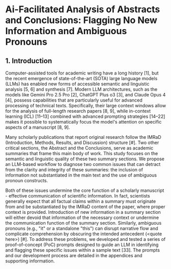 # **Ai-Facilitated Analysis of Abstracts and Conclusions: Flagging No New Information and Ambiguous Pronouns**

## 1. **Introduction**

Computer-assisted tools for academic writing have a long history [1], but the recent emergence of state-of-the-art (SOTA) large language models (LLMs) has enabled new forms of accessible semantic and linguistic analysis [5, 6] and synthesis [7]. Modern LLM architectures, such as the models like Gemini Pro 2.5 Pro [2], ChatGPT Plus o3 [3], and Claude Opus 4 [4], possess capabilities that are particularly useful for advanced processing of technical texts. Specifically, their large context windows allow for the analysis of full-length research papers [8, 9], while in-context learning (ICL) [11–13] combined with advanced prompting strategies [14–22] makes it possible to systematically focus the model's attention on specific aspects of a manuscript [8, 9].

Many scholarly publications that report original research follow the IMRaD (Introduction, Methods, Results, and Discussion) structure [#]. Two other critical sections, the Abstract and the Conclusions, serve as academic summaries that frame this main body of work. This study focuses on the semantic and linguistic quality of these two summary sections. We propose an LLM-based workflow to diagnose two common issues that can detract from the clarity and integrity of these summaries: the inclusion of information not substantiated in the main text and the use of ambiguous pronoun constructs.

Both of these issues undermine the core function of a scholarly manuscript - effective communication of scientific information. In fact, scientists generally expect that all factual claims within a summary must originate from and be substantiated by the IMRaD content of the paper, where proper context is provided. Introduction of new information in a summary section will either devoid that information of the necessary context or undermine the communication function of the summary section. Similarly, ambiguous pronouns (e.g., "it" or a standalone "this") can disrupt narrative flow and complicate comprehension by obscuring the intended antecedent (\<quote here\>) [#]. To address these problems, we developed and tested a series of proof-of-concept (PoC) prompts designed to guide an LLM in identifying and flagging these specific issues within a sample text [33]. The prompts and our development process are detailed in the appendices and supporting information.



